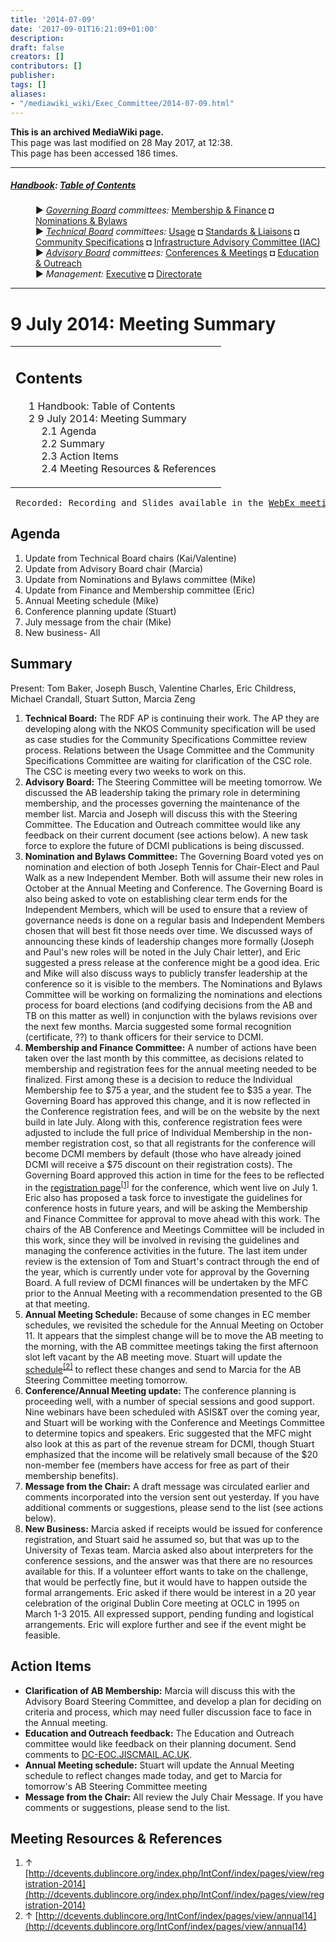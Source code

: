 ```yaml
---
title: '2014-07-09'
date: '2017-09-01T16:21:09+01:00'
description: 
draft: false
creators: []
contributors: []
publisher: 
tags: []
aliases:
- "/mediawiki_wiki/Exec_Committee/2014-07-09.html"
---
```


 **This is an archived MediaWiki page.**  
This page was last modified on 28 May 2017, at 12:38.  
This page has been accessed 186 times.

* * *

##### [Handbook](/mediawiki_wiki/DCMI_Handbook "DCMI Handbook"): [Table of Contents](/mediawiki_wiki/DCMI_Handbook/) 
<dl>
<dd> ► <i><a href="/mediawiki_wiki/DCMI_Governing_Board.md" title="DCMI Governing Board">Governing Board</a> committees:</i> <a href="/mediawiki_wiki/DCMI_Governing_Board/finance.md" title="DCMI Governing Board/finance">Membership &amp; Finance</a> ◘ <a href="/mediawiki_wiki/DCMI_Governing_Board/nominations.md" title="DCMI Governing Board/nominations">Nominations &amp; Bylaws</a> 
</dd>
<dd> ► <i><a href="/mediawiki_wiki/DCMI_Technical_Board.md" title="DCMI Technical Board">Technical Board</a> committees:</i> <a href="/mediawiki_wiki/DCMI_Technical_Board/usage.md" title="DCMI Technical Board/usage">Usage</a> ◘ <a href="/mediawiki_wiki/DCMI_Technical_Board/standards.md" title="DCMI Technical Board/standards">Standards &amp; Liaisons</a> ◘ <a href="/mediawiki_wiki/DCMI_Technical_Board/specifications.md" title="DCMI Technical Board/specifications">Community Specifications</a> ◘ <a href="/mediawiki_wiki/DCMI_Technical_Board/infrastructure.md" title="DCMI Technical Board/infrastructure">Infrastructure Advisory Committee (IAC)</a>
</dd>
<dd> ► <i><a href="/mediawiki_wiki/DCMI_Advisory_Board.md" title="DCMI Advisory Board">Advisory Board</a> committees:</i> <a href="/mediawiki_wiki/DCMI_Advisory_Board/meetings.md" title="DCMI Advisory Board/meetings">Conferences &amp; Meetings</a> ◘ <a href="/mediawiki_wiki/DCMI_Advisory_Board/documentation.md" title="DCMI Advisory Board/documentation">Education &amp; Outreach</a>
</dd>
<dd> ► <i>Management:</i> <a href="/mediawiki_wiki/Exec_Committee.md" title="Exec Committee">Executive</a> ◘ <a href="/mediawiki_wiki/Exec_Committee/directorate.md" title="Exec Committee/directorate">Directorate</a>
</dd>
</dl>

* * *

# 9 July 2014: Meeting Summary 
<table id="toc" class="toc">
  <tr>
    <td>
      <div id="toctitle">
        <h2>Contents</h2>
      </div>
      <ul>
        <li class="toclevel-1"><a href="#Handbook:_Table_of_Contents"><span class="tocnumber">1</span> <span class="toctext">Handbook: Table of Contents</span></a></li>
        <li class="toclevel-1 tocsection-1">
          <a href="#9_July_2014:_Meeting_Summary"><span class="tocnumber">2</span> <span class="toctext">9 July 2014: Meeting Summary</span></a>
          <ul>
            <li class="toclevel-2 tocsection-2"><a href="#Agenda"><span class="tocnumber">2.1</span> <span class="toctext">Agenda</span></a></li>
            <li class="toclevel-2 tocsection-3"><a href="#Summary"><span class="tocnumber">2.2</span> <span class="toctext">Summary</span></a></li>
            <li class="toclevel-2 tocsection-4"><a href="#Action_Items"><span class="tocnumber">2.3</span> <span class="toctext">Action Items</span></a></li>
            <li class="toclevel-2 tocsection-5"><a href="#Meeting_Resources_.26_References"><span class="tocnumber">2.4</span> <span class="toctext">Meeting Resources &amp; References</span></a></li>
          </ul>
        </li>
      </ul>
    </td>
  </tr>
</table>


<pre> Recorded: Recording and Slides available in the <a href="https://meetings.webex.com/collabs/#/meetings/detail?uuid=I6LW6C31LU6P157SRET46BK99P-JV0D" class="external text" rel="nofollow">WebEx meeting room</a>
</pre>
## Agenda 

1. Update from Technical Board chairs (Kai/Valentine)
2. Update from Advisory Board chair (Marcia)
3. Update from Nominations and Bylaws committee (Mike)
4. Update from Finance and Membership committee (Eric)
5. Annual Meeting schedule (Mike)
6. Conference planning update (Stuart)
7. July message from the chair (Mike)
8. New business- All

## Summary 

Present: Tom Baker, Joseph Busch, Valentine Charles, Eric Childress, Michael Crandall, Stuart Sutton, Marcia Zeng

1. **Technical Board:** The RDF AP is continuing their work. The AP they are developing along with the NKOS Community specification will be used as case studies for the Community Specifications Committee review process. Relations between the Usage Committee and the Community Specifications Committee are waiting for clarification of the CSC role. The CSC is meeting every two weeks to work on this.
2. **Advisory Board:** The Steering Committee will be meeting tomorrow. We discussed the AB leadership taking the primary role in determining membership, and the processes governing the maintenance of the member list. Marcia and Joseph will discuss this with the Steering Committee. The Education and Outreach committee would like any feedback on their current document (see actions below). A new task force to explore the future of DCMI publications is being discussed.
3. **Nomination and Bylaws Committee:** The Governing Board voted yes on nomination and election of both Joseph Tennis for Chair-Elect and Paul Walk as a new Independent Member. Both will assume their new roles in October at the Annual Meeting and Conference. The Governing Board is also being asked to vote on establishing clear term ends for the Independent Members, which will be used to ensure that a review of governance needs is done on a regular basis and Independent Members chosen that will best fit those needs over time. We discussed ways of announcing these kinds of leadership changes more formally (Joseph and Paul's new roles will be noted in the July Chair letter), and Eric suggested a press release at the conference might be a good idea. Eric and Mike will also discuss ways to publicly transfer leadership at the conference so it is visible to the members. The Nominations and Bylaws Committee will be working on formalizing the nominations and elections process for board elections (and codifying decisions from the AB and TB on this matter as well) in conjunction with the bylaws revisions over the next few months. Marcia suggested some formal recognition (certificate,&nbsp;??) to thank officers for their service to DCMI. 
4. **Membership and Finance Committee:** A number of actions have been taken over the last month by this committee, as decisions related to membership and registration fees for the annual meeting needed to be finalized. First among these is a decision to reduce the Individual Membership fee to $75 a year, and the student fee to $35 a year. The Governing Board has approved this change, and it is now reflected in the Conference registration fees, and will be on the website by the next build in late July. Along with this, conference registration fees were adjusted to include the full price of Individual Membership in the non-member registration cost, so that all registrants for the conference will become DCMI members by default (those who have already joined DCMI will receive a $75 discount on their registration costs). The Governing Board approved this action in time for the fees to be reflected in the [registration page](http://dcevents.dublincore.org/index.php/IntConf/index/pages/view/registration-2014)<sup id="cite_ref-0" class="reference"><a href="#cite_note-0">[1]</a></sup> for the conference, which went live on July 1. Eric also has proposed a task force to investigate the guidelines for conference hosts in future years, and will be asking the Membership and Finance Committee for approval to move ahead with this work. The chairs of the AB Conference and Meetings Committee will be included in this work, since they will be involved in revising the guidelines and managing the conference activities in the future. The last item under review is the extension of Tom and Stuart's contract through the end of the year, which is currently under vote for approval by the Governing Board. A full review of DCMI finances will be undertaken by the MFC prior to the Annual Meeting with a recommendation presented to the GB at that meeting.
5. **Annual Meeting Schedule:** Because of some changes in EC member schedules, we revisited the schedule for the Annual Meeting on October 11. It appears that the simplest change will be to move the AB meeting to the morning, with the AB committee meetings taking the first afternoon slot left vacant by the AB meeting move. Stuart will update the [schedule](http://dcevents.dublincore.org/IntConf/index/pages/view/annual14)<sup id="cite_ref-1" class="reference"><a href="#cite_note-1">[2]</a></sup> to reflect these changes and send to Marcia for the AB Steering Committee meeting tomorrow.
6. **Conference/Annual Meeting update:** The conference planning is proceeding well, with a number of special sessions and good support. Nine webinars have been scheduled with ASIS&T over the coming year, and Stuart will be working with the Conference and Meetings Committee to determine topics and speakers. Eric suggested that the MFC might also look at this as part of the revenue stream for DCMI, though Stuart emphasized that the income will be relatively small because of the $20 non-member fee (members have access for free as part of their membership benefits).
7. **Message from the Chair:** A draft message was circulated earlier and comments incorporated into the version sent out yesterday. If you have additional comments or suggestions, please send to the list (see actions below).
8. **New Business:** Marcia asked if receipts would be issued for conference registration, and Stuart said he assumed so, but that was up to the University of Texas team. Marcia asked also about interpreters for the conference sessions, and the answer was that there are no resources available for this. If a volunteer effort wants to take on the challenge, that would be perfectly fine, but it would have to happen outside the formal arrangements. Eric asked if there would be interest in a 20 year celebration of the original Dublin Core meeting at OCLC in 1995 on March 1-3 2015. All expressed support, pending funding and logistical arrangements. Eric will explore further and see if the event might be feasible.

## Action Items 

- **Clarification of AB Membership:** Marcia will discuss this with the Advisory Board Steering Committee, and develop a plan for deciding on criteria and process, which may need fuller discussion face to face in the Annual meeting.
- **Education and Outreach feedback:** The Education and Outreach committee would like feedback on their planning document. Send comments to [DC-EOC.JISCMAIL.AC.UK](mailto:DC-EOC.JISCMAIL.AC.UK).
- **Annual Meeting schedule:** Stuart will update the Annual Meeting schedule to reflect changes made today, and get to Marcia for tomorrow's AB Steering Committee meeting
- **Message from the Chair:** All review the July Chair Message. If you have comments or suggestions, please send to the list.

## Meeting Resources & References 

1. ↑ [http://dcevents.dublincore.org/index.php/IntConf/index/pages/view/registration-2014](http://dcevents.dublincore.org/index.php/IntConf/index/pages/view/registration-2014)
2. ↑ [http://dcevents.dublincore.org/IntConf/index/pages/view/annual14](http://dcevents.dublincore.org/IntConf/index/pages/view/annual14)

